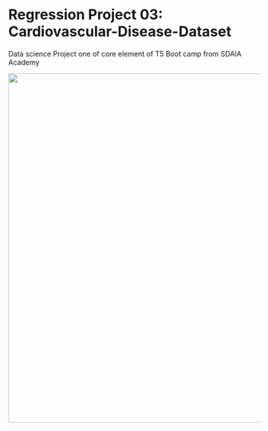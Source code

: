 # Regression Project 03: Cardiovascular-Disease-Dataset
Data science Project one of core element of T5 Boot camp from SDAIA Academy


<p align="center" width="100%">
<img src="https://encrypted-tbn0.gstatic.com/images?q=tbn:ANd9GcTd1jGL81LdZj-KyCqOlv1eM2ytdtv7DTi1gICoE6Mcc6wDULpCtevZT9n8D8Sq6Tg-V-0&usqp=CAU" width="700" style="display: block; margin: 0 auto"/>
</p>
